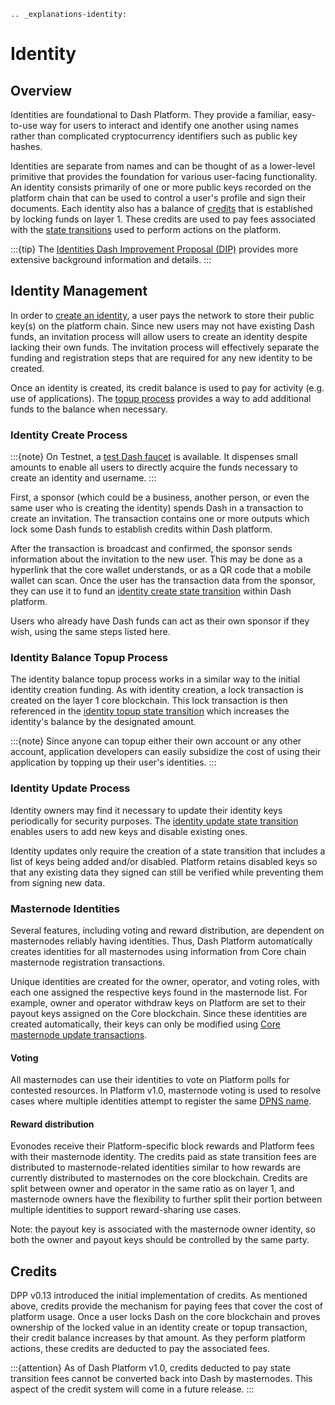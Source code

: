 ```{eval-rst}
.. _explanations-identity:
```

# Identity

## Overview

Identities are foundational to Dash Platform. They provide a familiar, easy-to-use way for users to interact and identify one another using names rather than complicated cryptocurrency identifiers such as public key hashes.

Identities are separate from names and can be thought of as a lower-level primitive that provides the foundation for various user-facing functionality. An identity consists primarily of one or more public keys recorded on the platform chain that can be used to control a user's profile and sign their documents. Each identity also has a balance of [credits](#credits) that is established by locking funds on layer 1. These credits are used to pay fees associated with the [state transitions](../explanations/platform-protocol-state-transition.md) used to perform actions on the platform.

:::{tip}
The [Identities Dash Improvement Proposal (DIP)](https://github.com/dashpay/dips/blob/master/dip-0011.md) provides more extensive background information and details.
:::

## Identity Management

In order to [create an identity](#identity-create-process), a user pays the network to store their public key(s) on the platform chain. Since new users may not have existing Dash funds, an invitation process will allow users to create an identity despite lacking their own funds. The invitation process will effectively separate the funding and registration steps that are required for any new identity to be created.

Once an identity is created, its credit balance is used to pay for activity (e.g. use of applications). The [topup process](#identity-balance-topup-process) provides a way to add additional funds to the balance when necessary.

### Identity Create Process

:::{note}
On Testnet, a [test Dash faucet](https://faucet.testnet.networks.dash.org/) is available. It dispenses small amounts to enable all users to directly acquire the funds necessary to create an identity and username.
:::

First, a sponsor (which could be a business, another person, or even the same user who is creating the identity) spends Dash in a transaction to create an invitation. The transaction contains one or more outputs which lock some Dash funds to establish credits within Dash platform.

After the transaction is broadcast and confirmed, the sponsor sends information about the invitation to the new user. This may be done as a hyperlink that the core wallet understands, or as a QR code that a mobile wallet can scan. Once the user has the transaction data from the sponsor, they can use it to fund an [identity create state transition](https://github.com/dashpay/dips/blob/master/dip-0011.md#identity-create-transition) within Dash platform.

Users who already have Dash funds can act as their own sponsor if they wish, using the same steps listed here.

### Identity Balance Topup Process

The identity balance topup process works in a similar way to the initial identity creation funding. As with identity creation, a lock transaction is created on the layer 1 core blockchain. This lock transaction is then referenced in the [identity topup state transition](https://github.com/dashpay/dips/blob/master/dip-0011.md#identity-topup-transition) which increases the identity's balance by the designated amount.

:::{note}
Since anyone can topup either their own account or any other account, application developers can easily subsidize the cost of using their application by topping up their user's identities.
:::

### Identity Update Process

Identity owners may find it necessary to update their identity keys periodically for security purposes. The [identity update state transition](https://github.com/dashpay/dips/blob/master/dip-0011.md#identity-update-transition) enables users to add new keys and disable existing ones.

Identity updates only require the creation of a state transition that includes a list of keys being added and/or disabled. Platform retains disabled keys so that any existing data they signed can still be verified while preventing them from signing new data.

### Masternode Identities

Several features, including voting and reward distribution, are dependent on masternodes reliably having identities. Thus, Dash Platform automatically creates identities for all masternodes using information from Core chain masternode registration transactions.

Unique identities are created for the owner, operator, and voting roles, with each one assigned the respective keys found in the masternode list. For example, owner and operator withdraw keys on Platform are set to their payout keys assigned on the Core blockchain. Since these identities are created automatically, their keys can only be modified using [Core masternode update transactions](inv:user:std#update-dip3-config).

#### Voting

All masternodes can use their identities to vote on Platform polls for contested resources. In Platform v1.0, masternode voting is used to resolve cases where multiple identities attempt to register the same [DPNS name](./dpns.md).

#### Reward distribution

Evonodes receive their Platform-specific block rewards and Platform fees with their masternode identity. The credits paid as state transition fees are distributed to masternode-related identities similar to how rewards are currently distributed to masternodes on the core blockchain. Credits are split between owner and operator in the same ratio as on layer 1, and masternode owners have the flexibility to further split their portion between multiple identities to support reward-sharing use cases.

Note: the payout key is associated with the masternode owner identity, so both the owner and payout keys should be controlled by the same party.

## Credits

DPP v0.13 introduced the initial implementation of credits. As mentioned above, credits provide the mechanism for paying fees that cover the cost of platform usage. Once a user locks Dash on the core blockchain and proves ownership of the locked value in an identity create or topup transaction, their credit balance increases by that amount. As they perform platform actions, these credits are deducted to pay the associated fees.

:::{attention}
As of Dash Platform v1.0, credits deducted to pay state transition fees cannot be converted back into Dash by masternodes. This aspect of the credit system will come in a future release.
:::

